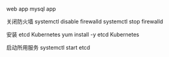 web app 
mysql app

关闭防火墙
systemctl disable firewalld
systemctl stop firewalld

安装 etcd Kubernetes
yum install -y etcd Kubernetes

启动所用服务
systemctl start etcd
